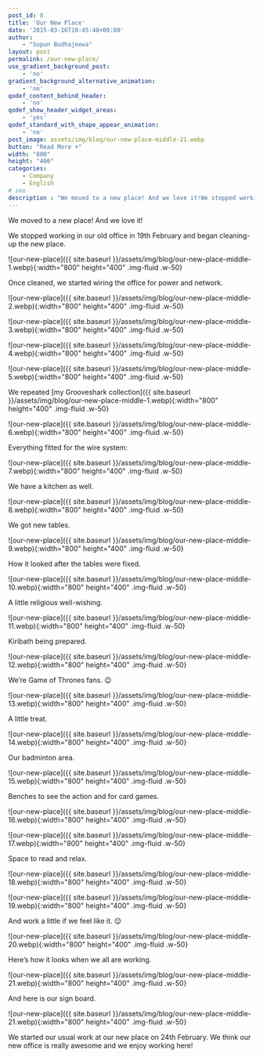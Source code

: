 ```yaml
---
post_id: 8
title: 'Our New Place'
date: '2015-03-16T10:45:48+00:00'
author: 
    - "Supun Budhajeewa"
layout: post
permalink: /our-new-place/
use_gradient_background_post:
    - 'no'
gradient_background_alternative_animation:
    - 'no'
qodef_content_behind_header:
    - 'no'
qodef_show_header_widget_areas:
    - 'yes'
qodef_standard_with_shape_appear_animation:
    - 'no'
post_image: assets/img/blog/our-new-place-middle-21.webp
button: "Read More +"
width: "800"
height: "400"
categories:
    - Company
    - English
# seo
description : "We moved to a new place! And we love it!We stopped working in our old office in 19th February and began cleaning-up the new place."
---
```


We moved to a new place! And we love it!

We stopped working in our old office in 19th February and began cleaning-up the new place.

![our-new-place]({{ site.baseurl }}/assets/img/blog/our-new-place-middle-1.webp){:width="800" height="400" .img-fluid .w-50}

Once cleaned, we started wiring the office for power and network.

![our-new-place]({{ site.baseurl }}/assets/img/blog/our-new-place-middle-2.webp){:width="800" height="400" .img-fluid .w-50}

![our-new-place]({{ site.baseurl }}/assets/img/blog/our-new-place-middle-3.webp){:width="800" height="400" .img-fluid .w-50}

![our-new-place]({{ site.baseurl }}/assets/img/blog/our-new-place-middle-4.webp){:width="800" height="400" .img-fluid .w-50}

![our-new-place]({{ site.baseurl }}/assets/img/blog/our-new-place-middle-5.webp){:width="800" height="400" .img-fluid .w-50}

We repeated [my Grooveshark collection]({{ site.baseurl }}/assets/img/blog/our-new-place-middle-1.webp){:width="800" height="400" .img-fluid .w-50}

![our-new-place]({{ site.baseurl }}/assets/img/blog/our-new-place-middle-6.webp){:width="800" height="400" .img-fluid .w-50}

Everything fitted for the wire system:

![our-new-place]({{ site.baseurl }}/assets/img/blog/our-new-place-middle-7.webp){:width="800" height="400" .img-fluid .w-50}

We have a kitchen as well.

![our-new-place]({{ site.baseurl }}/assets/img/blog/our-new-place-middle-8.webp){:width="800" height="400" .img-fluid .w-50}

We got new tables.

![our-new-place]({{ site.baseurl }}/assets/img/blog/our-new-place-middle-9.webp){:width="800" height="400" .img-fluid .w-50}

How it looked after the tables were fixed.

![our-new-place]({{ site.baseurl }}/assets/img/blog/our-new-place-middle-10.webp){:width="800" height="400" .img-fluid .w-50}

A little religious well-wishing.

![our-new-place]({{ site.baseurl }}/assets/img/blog/our-new-place-middle-11.webp){:width="800" height="400" .img-fluid .w-50}

Kiribath being prepared.

![our-new-place]({{ site.baseurl }}/assets/img/blog/our-new-place-middle-12.webp){:width="800" height="400" .img-fluid .w-50}

We’re Game of Thrones fans. 😉

![our-new-place]({{ site.baseurl }}/assets/img/blog/our-new-place-middle-13.webp){:width="800" height="400" .img-fluid .w-50}

A little treat.

![our-new-place]({{ site.baseurl }}/assets/img/blog/our-new-place-middle-14.webp){:width="800" height="400" .img-fluid .w-50}

Our badminton area.

![our-new-place]({{ site.baseurl }}/assets/img/blog/our-new-place-middle-15.webp){:width="800" height="400" .img-fluid .w-50}

Benches to see the action and for card games.

![our-new-place]({{ site.baseurl }}/assets/img/blog/our-new-place-middle-16.webp){:width="800" height="400" .img-fluid .w-50}

![our-new-place]({{ site.baseurl }}/assets/img/blog/our-new-place-middle-17.webp){:width="800" height="400" .img-fluid .w-50}

Space to read and relax.

![our-new-place]({{ site.baseurl }}/assets/img/blog/our-new-place-middle-18.webp){:width="800" height="400" .img-fluid .w-50}

![our-new-place]({{ site.baseurl }}/assets/img/blog/our-new-place-middle-19.webp){:width="800" height="400" .img-fluid .w-50}

And work a little if we feel like it. 😉

![our-new-place]({{ site.baseurl }}/assets/img/blog/our-new-place-middle-20.webp){:width="800" height="400" .img-fluid .w-50}

Here’s how it looks when we all are working.

![our-new-place]({{ site.baseurl }}/assets/img/blog/our-new-place-middle-21.webp){:width="800" height="400" .img-fluid .w-50}

And here is our sign board.

![our-new-place]({{ site.baseurl }}/assets/img/blog/our-new-place-middle-21.webp){:width="800" height="400" .img-fluid .w-50}

We started our usual work at our new place on 24th February. We think our new office is really awesome and we enjoy working here!